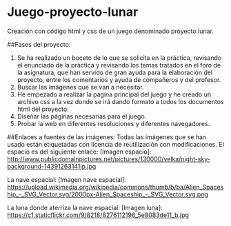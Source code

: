 # Juego-proyecto-lunar
Creación con código html y css de un juego denominado proyecto lunar.

##Fases del proyecto:
1. Se ha realizado un boceto de lo que se solicita en la práctica, revisando el enunciado de la práctica y revisando los temas tratados en el foro de la asignatura, que han servido de gran ayuda para la elaboración del proyecto, entre los comentarios y ayuda de compañeros y del profesor.
2. Buscar las imágenes que se van a necesitar.
3. He empezado a realizar la página principal del juego y he creado un archivo css a la vez donde se irá dando formato a todos los documentos html del proyecto.
4. Diseñar las páginas necesarias para el juego.
5. Probar la web en diferentes resoluciones y diferentes navegadores.

##Enlaces a fuentes de las imágenes:
Todas las imágenes que se han usado están etiquetadas con licencia de reutilización con modificaciones.
El espacio es del siguiente enlace:
[Imagen espacio]: http://www.publicdomainpictures.net/pictures/130000/velka/night-sky-background-14391263141jp.jpg

La nave espacial:
[Imagen nave espacial]: https://upload.wikimedia.org/wikipedia/commons/thumb/b/ba/Alien_Spaceship_-_SVG_Vector.svg/2000px-Alien_Spaceship_-_SVG_Vector.svg.png

La luna donde aterriza la nave espacial:
[Imagen luna]: https://c1.staticflickr.com/9/8218/8276112196_5e8083de11_b.jpg
